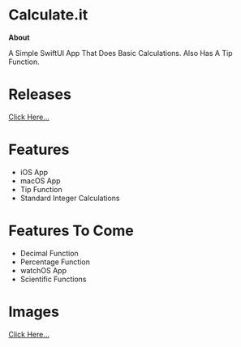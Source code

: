 # Calculate.it
**About**

A Simple SwiftUI App That Does Basic Calculations. Also Has A Tip Function. 

# Releases
[Click Here...]()

# Features
- iOS App
- macOS App
- Tip Function
- Standard Integer Calculations

# Features To Come
- Decimal Function
- Percentage Function
- watchOS App
- Scientific Functions

# Images
[Click Here...]()
